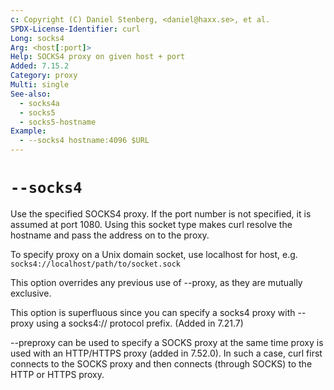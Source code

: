 ```yaml
---
c: Copyright (C) Daniel Stenberg, <daniel@haxx.se>, et al.
SPDX-License-Identifier: curl
Long: socks4
Arg: <host[:port]>
Help: SOCKS4 proxy on given host + port
Added: 7.15.2
Category: proxy
Multi: single
See-also:
  - socks4a
  - socks5
  - socks5-hostname
Example:
  - --socks4 hostname:4096 $URL
---
```


# `--socks4`

Use the specified SOCKS4 proxy. If the port number is not specified, it is
assumed at port 1080. Using this socket type makes curl resolve the hostname
and pass the address on to the proxy.

To specify proxy on a Unix domain socket, use localhost for host, e.g.
`socks4://localhost/path/to/socket.sock`

This option overrides any previous use of --proxy, as they are mutually
exclusive.

This option is superfluous since you can specify a socks4 proxy with --proxy
using a socks4:// protocol prefix. (Added in 7.21.7)

--preproxy can be used to specify a SOCKS proxy at the same time proxy is used
with an HTTP/HTTPS proxy (added in 7.52.0). In such a case, curl first
connects to the SOCKS proxy and then connects (through SOCKS) to the HTTP or
HTTPS proxy.

